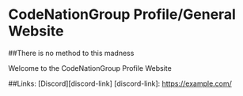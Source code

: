 # CodeNationGroup Profile/General Website
##There is no method to this madness

Welcome to the CodeNationGroup Profile Website

##Links:
[Discord][discord-link]
[discord-link]: https://example.com/
